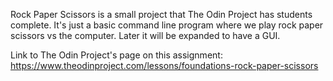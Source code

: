 Rock Paper Scissors is a small project that The Odin Project has students complete. It's just a basic command line program where we play rock paper scissors vs the computer. Later it will be expanded to have a GUI. 

Link to The Odin Project's page on this assignment: https://www.theodinproject.com/lessons/foundations-rock-paper-scissors
